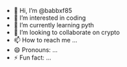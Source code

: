 - 👋 Hi, I’m @babbxf85
- 👀 I’m interested in coding
- 🌱 I’m currently learning pyth
- 💞️ I’m looking to collaborate on crypto
- 📫 How to reach me ...
- 😄 Pronouns: ...
- ⚡ Fun fact: ...

<!---
babbxf85/babbxf85 is a ✨ special ✨ repository because its `README.md` (this file) appears on your GitHub profile.
You can click the Preview link to take a look at your changes.
--->
